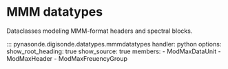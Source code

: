 # MMM datatypes

Dataclasses modeling MMM-format headers and spectral blocks.

::: pynasonde.digisonde.datatypes.mmmdatatypes
    handler: python
    options:
        show_root_heading: true
        show_source: true
        members:
            - ModMaxDataUnit
            - ModMaxHeader
            - ModMaxFreuencyGroup
